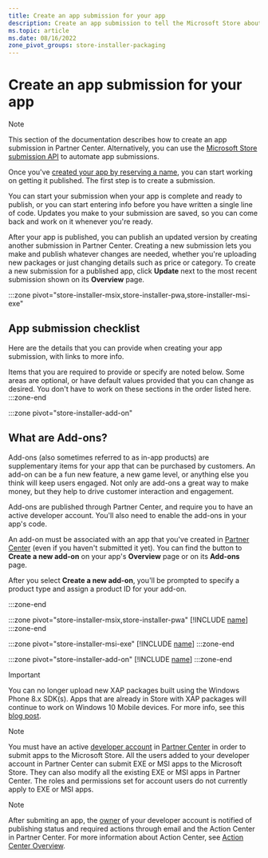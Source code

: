 ```yaml
---
title: Create an app submission for your app
description: Create an app submission to tell the Microsoft Store about your app
ms.topic: article
ms.date: 08/16/2022
zone_pivot_groups: store-installer-packaging
---
```


# Create an app submission for your app

> [!NOTE]
> This section of the documentation describes how to create an app submission in Partner Center. Alternatively, you can use the [Microsoft Store submission API](/windows/uwp/monetize/create-and-manage-submissions-using-windows-store-services) to automate app submissions.

Once you've [created your app by reserving a name](reserve-your-apps-name.md), you can start working on getting it published. The first step is to create a submission.

You can start your submission when your app is complete and ready to publish, or you can start entering info before you have written a single line of code. Updates you make to your submission are saved, so you can come back and work on it whenever you're ready.

After your app is published, you can publish an updated version by creating another submission in Partner Center. Creating a new submission lets you make and publish whatever changes are needed, whether you're uploading new packages or just changing details such as price or category. To create a new submission for a published app, click **Update** next to the most recent submission shown on its **Overview** page.

:::zone pivot="store-installer-msix,store-installer-pwa,store-installer-msi-exe"

## App submission checklist

Here are the details that you can provide when creating your app submission, with links to more info.

Items that you are required to provide or specify are noted below. Some areas are optional, or have default values provided that you can change as desired. You don't have to work on these sections in the order listed here.
:::zone-end

:::zone pivot="store-installer-add-on"

## What are Add-ons?

Add-ons (also sometimes referred to as in-app products) are supplementary items for your app that can be purchased by customers. An add-on can be a fun new feature, a new game level, or anything else you think will keep users engaged. Not only are add-ons a great way to make money, but they help to drive customer interaction and engagement.

Add-ons are published through Partner Center, and require you to have an active developer account. You'll also need to enable the add-ons in your app's code.

An add-on must be associated with an app that you've created in [Partner Center](https://partner.microsoft.com/dashboard) (even if you haven't submitted it yet). You can find the button to **Create a new add-on** on your app's **Overview** page or on its **Add-ons** page.

After you select **Create a new add-on**, you'll be prompted to specify a product type and assign a product ID for your add-on.

:::zone-end

:::zone pivot="store-installer-msix,store-installer-pwa"
[!INCLUDE [name](../../../includes/store/msix/create-app-submission.md)]
:::zone-end

:::zone pivot="store-installer-msi-exe"
[!INCLUDE [name](../../../includes/store/msi/create-app-submission.md)]
:::zone-end

:::zone pivot="store-installer-add-on"
[!INCLUDE [name](../../../includes/store/add-on/create-app-submission.md)]
:::zone-end

> [!IMPORTANT]
> You can no longer upload new XAP packages built using the Windows Phone 8.x SDK(s). Apps that are already in Store with XAP packages will continue to work on Windows 10 Mobile devices. For more info, see this [blog post](https://blogs.windows.com/windowsdeveloper/2018/08/20/important-dates-regarding-apps-with-windows-phone-8-x-and-earlier-and-windows-8-8-1-packages-submitted-to-microsoft-store).

> [!NOTE]
> You must have an active [developer account](https://developer.microsoft.com/store/register) in [Partner Center](https://partner.microsoft.com/dashboard) in order to submit apps to the Microsoft Store. All the users added to your developer account in Partner Center can submit EXE or MSI apps to the Microsoft Store. They can also modify all the existing EXE or MSI apps in Partner Center. The roles and permissions set for account users do not currently apply to EXE or MSI apps.

> [!NOTE]
> After submiting an app, the [owner](/windows/uwp/publish/set-custom-permissions-for-account-users) of your developer account is notified of publishing status and required actions through email and the Action Center in Partner Center. For more information about Action Center, see [Action Center Overview](/windows/uwp/publish/set-custom-permissions-for-account-users).
